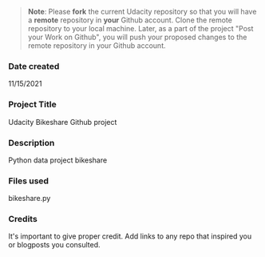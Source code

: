 >**Note**: Please **fork** the current Udacity repository so that you will have a **remote** repository in **your** Github account. Clone the remote repository to your local machine. Later, as a part of the project "Post your Work on Github", you will push your proposed changes to the remote repository in your Github account.

### Date created
11/15/2021

### Project Title
Udacity Bikeshare Github project

### Description
Python data project bikeshare

### Files used
bikeshare.py

### Credits
It's important to give proper credit. Add links to any repo that inspired you or blogposts you consulted.

